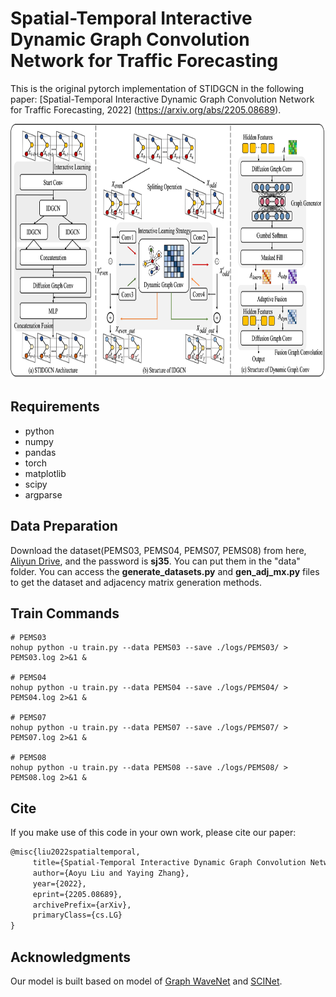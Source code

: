 # Spatial-Temporal Interactive Dynamic Graph Convolution Network for Traffic Forecasting

This is the original pytorch implementation of STIDGCN in the following paper: 
[Spatial-Temporal Interactive Dynamic Graph Convolution Network for Traffic Forecasting, 2022] (https://arxiv.org/abs/2205.08689).



<p align="center">
  <img width="835" height="408" src=./figs/fig1.png>
</p>

## Requirements
- python
- numpy
- pandas
- torch
- matplotlib
- scipy
- argparse

## Data Preparation
Download the dataset(PEMS03, PEMS04, PEMS07, PEMS08) from here, [Aliyun Drive](https://www.aliyundrive.com/s/P3UGEdMCkh1), and the password is <b>sj35</b>. You can put them in the "data" folder. You can access the <b>generate_datasets.py</b> and <b>gen_adj_mx.py</b> files to get the dataset and adjacency matrix generation methods.

## Train Commands

```
# PEMS03
nohup python -u train.py --data PEMS03 --save ./logs/PEMS03/ > PEMS03.log 2>&1 &

# PEMS04
nohup python -u train.py --data PEMS04 --save ./logs/PEMS04/ > PEMS04.log 2>&1 &

# PEMS07
nohup python -u train.py --data PEMS07 --save ./logs/PEMS07/ > PEMS07.log 2>&1 &

# PEMS08
nohup python -u train.py --data PEMS08 --save ./logs/PEMS08/ > PEMS08.log 2>&1 &
```

## Cite
If you make use of this code in your own work, please cite our paper:
 ```latex
@misc{liu2022spatialtemporal,
      title={Spatial-Temporal Interactive Dynamic Graph Convolution Network for Traffic Forecasting}, 
      author={Aoyu Liu and Yaying Zhang},
      year={2022},
      eprint={2205.08689},
      archivePrefix={arXiv},
      primaryClass={cs.LG}
}
```

## Acknowledgments
Our model is built based on model of [Graph WaveNet](https://github.com/nnzhan/Graph-WaveNet) and [SCINet](https://github.com/cure-lab/SCINet).
